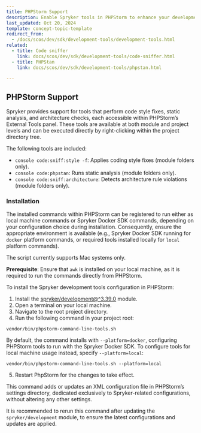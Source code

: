 ```yaml
---
title: PHPStorm Support
description: Enable Spryker tools in PHPStorm to enhance your development experience
last_updated: Oct 20, 2024
template: concept-topic-template
redirect_from:
  - /docs/scos/dev/sdk/development-tools/development-tools.html
related:
  - title: Code sniffer
    link: docs/scos/dev/sdk/development-tools/code-sniffer.html
  - title: PHPStan
    link: docs/scos/dev/sdk/development-tools/phpstan.html

---
```


## PHPStorm Support
Spryker provides support for tools that perform code style fixes, static analysis, and architecture checks, each accessible within PHPStorm’s External Tools panel. These tools are available at both module and project levels and can be executed directly by right-clicking within the project directory tree.

The following tools are included:
- `console code:sniff:style -f`: Applies coding style fixes (module folders only).
- `console code:phpstan`: Runs static analysis (module folders only).
- `console code:sniff:architecture`: Detects architecture rule violations (module folders only).

### Installation
The installed commands within PHPStorm can be registered to run either as local machine commands or Spryker Docker SDK commands, depending on your configuration choice during installation. Consequently, ensure the appropriate environment is available (e.g., Spryker Docker SDK running for `docker` platform commands, or required tools installed locally for `local` platform commands).

The script currently supports Mac systems only.

**Prerequisite**:
Ensure that `awk` is installed on your local machine, as it is required to run the commands directly from PHPStorm.

To install the Spryker development tools configuration in PHPStorm:
1. Install the [spryker/development@^3.39.0](https://github.com/spryker/development) module.
2. Open a terminal on your local machine.
3. Navigate to the root project directory.
4. Run the following command in your project root:
```
vendor/bin/phpstorm-command-line-tools.sh
```
By default, the command installs with `--platform=docker`, configuring PHPStorm tools to run with the Spryker Docker SDK. To configure tools for local machine usage instead, specify `--platform=local`:
```
vendor/bin/phpstorm-command-line-tools.sh --platform=local
```

5. Restart PhpStorm for the changes to take effect.

This command adds or updates an XML configuration file in PHPStorm’s settings directory, dedicated exclusively to Spryker-related configurations, without altering any other settings.

It is recommended to rerun this command after updating the `spryker/development` module, to ensure the latest configurations and updates are applied.
